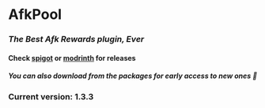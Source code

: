 # AfkPool

### _The Best Afk Rewards plugin, Ever_

#### Check **[spigot](v.gd/AfkPool)** or **[modrinth](https://modrinth.com/plugin/afk-pool/version/1.3.3)** for releases

##### _You can also download from the packages for early access to new ones 🤫_

### Current version: <b>1.3.3</b>
